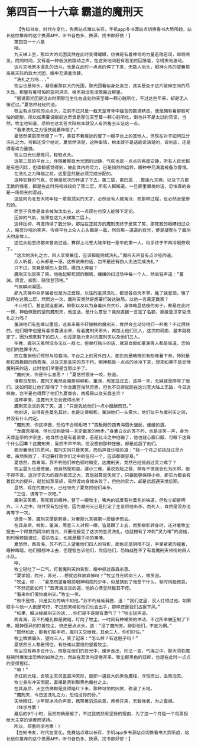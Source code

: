 # 第四百一十六章 霸道的魔刑天
        【告知书友，时代在变化，免费站点难以长存，手机app多书源站点切换看书大势所趋，站长给你推荐的这个换源APP，听书音色多、换源、找书都好使！】
       第四百一十六章
       嗡。
       九天梯上空，那巨大的光团突然在此时变得耀眼，仿佛是有着神奇的力量若隐若现，即将喷发，而同时间，又有着一种低沉的跳动之声，在这天地间若有若无的回荡着，令得天地波动。
       这片天地原本混乱的战斗，也是在此时一点点的停了下来，无数人抬头，眼神火热的望着那高悬天际的巨大光团，眼中充满着贪婪。
       “洗礼之力吗...”
       牧尘也是仰头，凝视着那巨大的光团，那光团看似身处高空，其实是处于这片破碎空间的尽头处，那里有着可怕的空间洪流，根本就没有谁敢靠近那里。
       “据说那光团是远古时期那位坐化在此处的天至尊一颗心脏所化，不过这些年来，却是无人接近过。”夏悠然轻轻的道。
       牧尘有点惊叹的点点头，之前不过只是一截天至尊骨中蕴含的数滴精血，便是拥有着那般可怕的能耐，所以如果要说眼前这奇景是那位天至尊一颗心脏所化，倒也并不是太过的荒谬，当然，牧尘也知道，恐怕在这北苍大陆根本就没人有资格去认证这一点。
       “看来洗礼之力很快就要降临了。”
       夏悠然黛眉突然蹙了一下，美目不着痕迹的瞥了一眼平台上的其他人，但现在对于如何瓜分洗礼之力，可都还没个结论，夏悠然清楚，这种事情，根本就不是话能说清楚的，说到底，还是得看谁力量强。
       牧尘目光也是微闪，轻轻点头。
       这第二层的平台上，伴随着那巨大光团的动静，气氛也是一点点的再度安静，所有人目光都是有些闪烁，但谁都感觉得到，彼此体内的灵力，已是悄然的运转，眼神中充满着戒备与警惕。
       在洗礼之力降临之前，这里显然是必须完成分配的。
       这种安静的气氛，仿佛是依次的传递了下去，第三层，第四层...整座九天梯，以及下方那无数的强者，都是在此时将视线投向了第二层，所有人都知道，一旦那里爆发的话，恐怕真的会是一场惊天的混战。
       这些同为北苍大陆年轻一辈最顶尖的天才，必然会有人被淘汰，而那种过程，也必然会是惨烈的。
       而至于究竟是谁会被淘汰出去，这一点现在也没人能够下定论。
       压抑的气氛，笼罩在这九天梯第二层上。
       这种压抑，再度持续了数分钟，那站在正前方的魔刑天终于是笑了笑，那死寂的眼睛扫过众人，略显沙哑的笑声，令得平台上众人心头都是一震，然后那一道道的目光，便是凝聚在了魔刑天的身体上。
       这位从始至终都未曾说过话，算得上北苍大陆年轻一辈中的第一人，似乎终于不再冷眼旁观了。
       “这次的洗礼之力，四人享受最佳，应该都能完成洗礼。”魔刑天声音有点沙哑的道。
       众人听着，心头却是一凛，这样说来的话，岂不是还有四人无法完成洗礼？
       只不过，究竟是哪四人登顶，哪四人停留？
       魔刑天似是笑了笑，他抬起那死寂的眼睛，缓缓的扫过场中每一个人，然后轻声道：“董渊，周宣，柳影，随我登顶吧。”
       气氛瞬间凝固。
       那九天梯中众多强者也是为之震惊，以往的圣灵洗礼，都是各自凭本事，胜了就登顶，输了就停在这第二层，然而这一次，魔刑天竟然是想要打破这破局，以他一言来定赢家？
       不止他们，甚至就连董渊，柳影以及以为身着灰白衣衫，身体略显枯瘦的男子，都是在此时一愣，神色微震的望向魔刑天，他这话，是什么意思？竟然直接一言定了名额，直接登顶享受洗礼之力吗？
       董渊他们有些难以置信，这素来最不好接触的魔刑天，竟然会主动分他们一杯羹？不过很快的，他们眼中也是有着惊喜涌出来，有着魔刑天带头，再加上他们三人，这次的局面，基本就稳定了，因为想来剩下的四人，也没那能力来对抗魔刑天以及他们三人。
       毕竟，魔刑天虽然没办法以一敌七，但单打独斗的话，就算自傲如董渊等人都是知道，恐怕他们的胜算不大。
       而在董渊他们愕然与惊喜间，平台之上的另外四人，面色则是略微的有些难看下来，特别是那位西极殿的西青海，以及天鼎圣宗的苏不朽，眼神都是一点点的冰冷下来，想来如果不是忌惮魔刑天的话，此时他们早便是含怒出手了。
       “魔刑天，你是什么意思？！”夏悠然银牙一咬，怒道。
       谁都没想到，魔刑天竟然会强势将柳影，董渊，周宣拉过去，这样一来，无疑就是排除了他们，这如何能让他们受得了？你龙魔宫虽然厉害，但也不见得就能在这北苍大陆上无敌，今日这样做，岂不是也得罪了他们九夏商会，西极殿以及天鼎圣宗？
       这种事情，这魔刑天怎会做得出来？
       魔刑天淡淡的笑了笑，道：“只是先给他们一点小报酬而已。”
       他的话，说得有些莫名其妙，也是让得柳影，董渊他们一头雾水，他们似乎与魔刑天之间，并没有什么约定。
       “魔刑天，你这样做，恐怕不合规矩吧？”西极殿的西青海眉头皱起，缓缓的道。
       “龙魔宫虽强，但也没到能够一言定赢家的地步。”身着白衣的苏不朽，也是淡笑一声，身为天鼎圣宗的少宗主，他自然也是有着傲骨，若是比斗之中他输了，他也就心服口服，可眼下这算个什么回事？这魔刑天，虽然不声不响，但没想到那种狂傲，却是远超了他们。
       面对着他们的质问，魔刑天则只是笑笑，而后声音沙哑的道：“我一个月之前挑战过灵力难，虽然失败了，不过要打败你们之中的任何一个，应该都很容易。”
       夏悠然，西青海，苏不朽他们神色顿时微变，这魔刑天，竟然已经挑战过灵力难了？
       牧尘眉头也是微皱，他自然是知道，渡小三难，虽说危险之极，稍有不慎就会化为灰烬，但不得不说，这对于实力的提升极其之大，真是就算是失败了，只要能够保得小命，那实力都会有着巨大的提升，就犹如那吴峒，虽然渡肉身难失败了，但他的实力，却是远超通天境后期。
       显然，现在的魔刑天，已经领先了夏悠然他们半步。
       “三位，请等下一次吧。”
       魔刑天笑着，那死寂的眼神，瞥了一眼牧尘，嘴角的弧度有些莫名的味道，但牧尘却是明白，三人之中，可并没有包括他，因为魔刑天已是打定了主意将他击杀，而死人，自然是没办法再等下一次。
       话音一落，魔刑天便是转身，对着那九天梯第一层缓步而去。
       在其身后，柳影，董渊，周宣三人对视一眼，皆是跟了上去，而那柳影转身时，还对着牧尘投去一个得意而阴冷的目光，只要他接受了这次的圣灵洗礼，也就拥有了冲刺“灵力难”的资格，到时候若能渡过，要杀牧尘，也就是翻手间的事情。
       夏悠然，西青海，苏不朽三人望着他们四人的背影，面色却是阴晴不定，手掌紧紧的握着，眼神晦暗，他们很想冲上去，但理智告诉他们，凭借他们，恐怕战胜不了有着魔刑天领衔的四人小队。
       呼。
       牧尘轻吐了一口气，盯着魔刑天的背影，眼中掠过森森杀意。
       “夏学姐，西兄，苏兄...想就这样放弃掉吗？”牧尘目光转向三人，微笑道。
       “牧尘，你...”夏悠然望着眼前眼神明亮的少年，似是猜到了他想干什么，顿时俏脸微变。
       “不然还能如何？”西青海淡淡的道，他的心情显然极其不佳。
       “看来你们很怕魔刑天。”牧尘一笑。
       “倒不是怕，只是实力的确不如他。”苏不朽耸耸肩膀，道：“我们这里，没人打得过他，如果联手斗他一人倒是可行，不过想来柳影他们也会出手，那样还是我们占据下风。”
       “如果，解决掉魔刑天的话...你们是不是就有勇气了？”牧尘轻声道。
       西青海，苏不朽瞳孔都是微缩，盯向了牧尘，一时间有种嘲笑的冲动，不过所幸被压制了下来，眼神怪异的盯着牧尘，但还是点点头，道：“没了魔刑天，柳影他们，不足为惧。”
       “既然如此，那我们联手吧，魔刑天交给我，其余三人，你们盯住。”
       牧尘微微偏头，望向三人，笑了起来：“怎么样？有这胆子吗？”
       夏悠然三人都是愣住，有些难以置信的望着牧尘。
       牧尘没有再多说什么，而是在他们的目光中，缓步走出，印法一变，气海之中，那大须弥魔柱顿时爆发出恐怖的凶煞之力，然后在其体内席卷开来，牧尘那黑色的双眸，也是在此时一点点的变得猩红。
       “咻！”
       赤红的光柱，自牧尘天灵盖直冲天际，旋即一道巨大的黑色魔柱，浮现而出，血煞滔天。
       牧尘身形冲天而起，直接是落到那黑色魔柱之上。
       在其身后，天空仿佛都是变得暗红下来，那种可怕的凶煞，弥漫了天地。
       “魔刑天，今日这洗礼之力，恐怕没你的份。”
       天地暗红，少年那冰冷的声音，携带着滔滔杀意，席卷开来，无数强者，为之震撼。
       （拜求月票！
       最后的9个小时，虽然的确是输了，不过我依然有坚持的理由，为了这一个月每一个将票投给大主宰的读者而坚持。
       所以，郑重的求月票！）
       【告知书友，时代在变化，免费站点难以长存，手机app多书源站点切换看书大势所趋，站长给你推荐的这个换源APP，听书音色多、换源、找书都好使！】